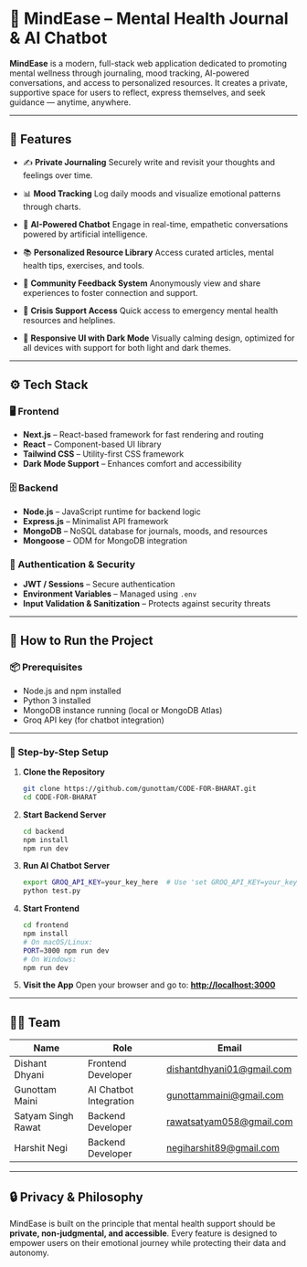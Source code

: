 # 🧠 MindEase – Mental Health Journal & AI Chatbot

**MindEase** is a modern, full-stack web application dedicated to promoting mental wellness through journaling, mood tracking, AI-powered conversations, and access to personalized resources. It creates a private, supportive space for users to reflect, express themselves, and seek guidance — anytime, anywhere.

---

## 🌟 Features

* ✍️ **Private Journaling**
  Securely write and revisit your thoughts and feelings over time.

* 📊 **Mood Tracking**
  Log daily moods and visualize emotional patterns through charts.

* 🤖 **AI-Powered Chatbot**
  Engage in real-time, empathetic conversations powered by artificial intelligence.

* 📚 **Personalized Resource Library**
  Access curated articles, mental health tips, exercises, and tools.

* 💬 **Community Feedback System**
  Anonymously view and share experiences to foster connection and support.

* 🚨 **Crisis Support Access**
  Quick access to emergency mental health resources and helplines.

* 🌙 **Responsive UI with Dark Mode**
  Visually calming design, optimized for all devices with support for both light and dark themes.

---

## ⚙️ Tech Stack

### 🖥 Frontend

* **Next.js** – React-based framework for fast rendering and routing
* **React** – Component-based UI library
* **Tailwind CSS** – Utility-first CSS framework
* **Dark Mode Support** – Enhances comfort and accessibility

### 🗄 Backend

* **Node.js** – JavaScript runtime for backend logic
* **Express.js** – Minimalist API framework
* **MongoDB** – NoSQL database for journals, moods, and resources
* **Mongoose** – ODM for MongoDB integration

### 🔐 Authentication & Security

* **JWT / Sessions** – Secure authentication
* **Environment Variables** – Managed using `.env`
* **Input Validation & Sanitization** – Protects against security threats

---

## 🚀 How to Run the Project

### 📦 Prerequisites

* Node.js and npm installed
* Python 3 installed
* MongoDB instance running (local or MongoDB Atlas)
* Groq API key (for chatbot integration)

---

### 🔧 Step-by-Step Setup

1. **Clone the Repository**

   ```bash
   git clone https://github.com/gunottam/CODE-FOR-BHARAT.git
   cd CODE-FOR-BHARAT
   ```

2. **Start Backend Server**

   ```bash
   cd backend
   npm install
   npm run dev
   ```

3. **Run AI Chatbot Server**

   ```bash
   export GROQ_API_KEY=your_key_here  # Use 'set GROQ_API_KEY=your_key_here' on Windows
   python test.py
   ```

4. **Start Frontend**

   ```bash
   cd frontend
   npm install
   # On macOS/Linux:
   PORT=3000 npm run dev
   # On Windows:
   npm run dev
   ```

5. **Visit the App**
   Open your browser and go to:
   **[http://localhost:3000](http://localhost:3000)**

---

## 👨‍💻 Team

| Name               | Role                   | Email                                                         |
| ------------------ | ---------------------- | ------------------------------------------------------------- |
| Dishant Dhyani     | Frontend Developer     | [dishantdhyani01@gmail.com](mailto:dishantdhyani01@gmail.com) |
| Gunottam Maini     | AI Chatbot Integration | [gunottammaini@gmail.com](mailto:gunottammaini@gmail.com)     |
| Satyam Singh Rawat | Backend Developer      | [rawatsatyam058@gmail.com](mailto:rawatsatyam058@gmail.com)   |
| Harshit Negi       | Backend Developer      | [negiharshit89@gmail.com](mailto:negiharshit89@gmail.com)     |

---

## 🔒 Privacy & Philosophy

MindEase is built on the principle that mental health support should be **private, non-judgmental, and accessible**. Every feature is designed to empower users on their emotional journey while protecting their data and autonomy.
